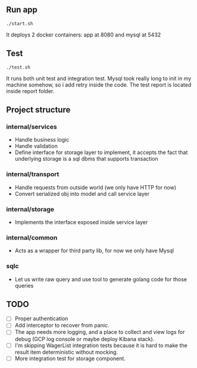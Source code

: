 ## Run app

```
./start.sh
```

It deploys 2 docker containers: app at 8080 and mysql at 5432

## Test

```
./test.sh
```

It runs both unit test and integration test.
Mysql took really long to init in my machine somehow, so i add retry inside the code.
The test report is located inside report folder.

## Project structure

### internal/services
- Handle business logic
- Handle validation
- Define interface for storage layer to implement, it accepts the fact that underlying storage is a sql dbms that supports transaction

### internal/transport
- Handle requests from outside world (we only have HTTP for now)
- Convert serialized obj into model and call service layer

### internal/storage
- Implements the interface exposed inside service layer 

### internal/common
- Acts as a wrapper for third party lib, for now we only have Mysql

### sqlc
- Let us write raw query and use tool to generate golang code for those queries

## TODO

- [ ] Proper authentication
- [ ] Add interceptor to recover from panic.
- [ ] The app needs more logging, and a place to collect and view logs for debug (GCP log console or maybe deploy Kibana stack).
- [ ] I'm skipping WagerList integration tests because it is hard to make the result item deterministic without mocking.
- [ ] More integration test for storage component.